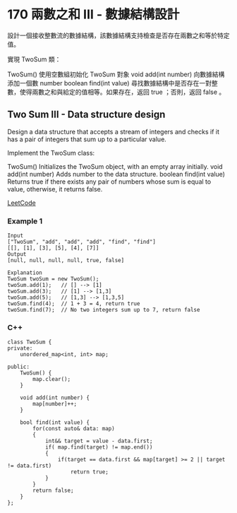 # 170 兩數之和 III - 數據結構設計

設計一個接收整數流的數據結構，該數據結構支持檢查是否存在兩數之和等於特定值。

實現 TwoSum 類：

TwoSum() 使用空數組初始化 TwoSum 對象
void add(int number) 向數據結構添加一個數 number
boolean find(int value) 尋找數據結構中是否存在一對整數，使得兩數之和與給定的值相等。如果存在，返回 true ；否則，返回 false 。

## Two Sum III - Data structure design

Design a data structure that accepts a stream of integers and checks if it has a pair of integers that sum up to a particular value.

Implement the TwoSum class:

TwoSum() Initializes the TwoSum object, with an empty array initially.
void add(int number) Adds number to the data structure.
boolean find(int value) Returns true if there exists any pair of numbers whose sum is equal to value, otherwise, it returns false.

[LeetCode](https://leetcode-cn.com/problems/two-sum-iii-data-structure-design)

### Example 1
```
Input
["TwoSum", "add", "add", "add", "find", "find"]
[[], [1], [3], [5], [4], [7]]
Output
[null, null, null, null, true, false]

Explanation
TwoSum twoSum = new TwoSum();
twoSum.add(1);   // [] --> [1]
twoSum.add(3);   // [1] --> [1,3]
twoSum.add(5);   // [1,3] --> [1,3,5]
twoSum.find(4);  // 1 + 3 = 4, return true
twoSum.find(7);  // No two integers sum up to 7, return false
```

### C++ 

```
class TwoSum {
private:
    unordered_map<int, int> map;

public:
    TwoSum() {     
        map.clear();  
    }
    
    void add(int number) {
        map[number]++;
    }
    
    bool find(int value) {
        for(const auto& data: map)
        {
            int&& target = value - data.first;
            if( map.find(target) != map.end())
            {
                if(target == data.first && map[target] >= 2 || target != data.first)
                    return true;
            }            
        }
        return false;
    }
};
```
